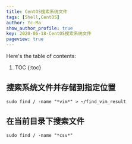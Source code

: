 ```yaml
---
title: CentOS搜索系统文件
tags: [Shell,CentOS]
author: Yc-Ma
show_author_profile: true
key: 2020-06-18-CentOS搜索系统文件
pageview: true
---
```


Here's the table of contents:
1. TOC
{:toc}

## 搜索系统文件并存储到指定位置
```
sudo find / -name "*vim*" > ~/find_vim_result
```

## 在当前目录下搜索文件
```
sudo find / -name "*csv*"
```

